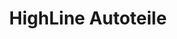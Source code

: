 ---
title: "HighLine Autoteile"
url: /linkenheim-hochstetten/highline-autoteile/
shop: Autoteile
---